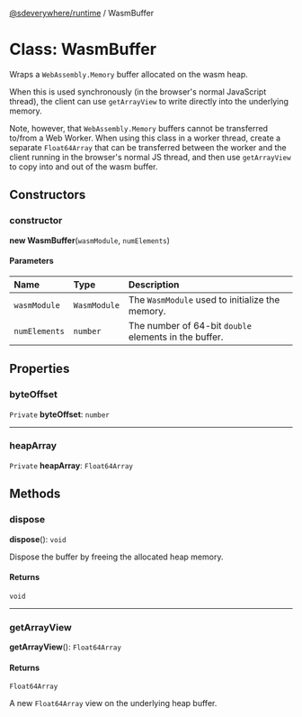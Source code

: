 [@sdeverywhere/runtime](../entry.md) / WasmBuffer

# Class: WasmBuffer

Wraps a `WebAssembly.Memory` buffer allocated on the wasm heap.

When this is used synchronously (in the browser's normal JavaScript thread),
the client can use `getArrayView` to write directly into the underlying memory.

Note, however, that `WebAssembly.Memory` buffers cannot be transferred to/from
a Web Worker.  When using this class in a worker thread, create a separate
`Float64Array` that can be transferred between the worker and the client running
in the browser's normal JS thread, and then use `getArrayView` to copy into and
out of the wasm buffer.

## Constructors

### constructor

**new WasmBuffer**(`wasmModule`, `numElements`)

#### Parameters

| Name | Type | Description |
| :------ | :------ | :------ |
| `wasmModule` | `WasmModule` | The `WasmModule` used to initialize the memory. |
| `numElements` | `number` | The number of 64-bit `double` elements in the buffer. |

## Properties

### byteOffset

 `Private` **byteOffset**: `number`

___

### heapArray

 `Private` **heapArray**: `Float64Array`

## Methods

### dispose

**dispose**(): `void`

Dispose the buffer by freeing the allocated heap memory.

#### Returns

`void`

___

### getArrayView

**getArrayView**(): `Float64Array`

#### Returns

`Float64Array`

A new `Float64Array` view on the underlying heap buffer.
